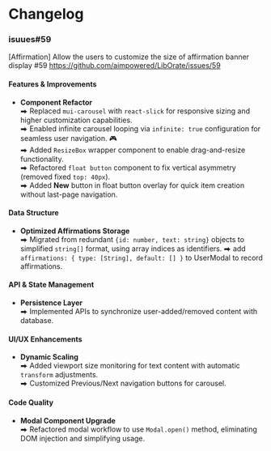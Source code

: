 # Changelog

### isuues#59

[Affirmation] Allow the users to customize the size of affirmation banner display #59
https://github.com/aimpowered/LibOrate/issues/59

#### Features & Improvements

- **Component Refactor**  
  ⮕ Replaced `mui-carousel` with `react-slick` for responsive sizing and higher customization capabilities.  
  ⮕ Enabled infinite carousel looping via `infinite: true` configuration for seamless user navigation. 🎮  
  ⮕ Added `ResizeBox` wrapper component to enable drag-and-resize functionality.  
  ⮕ Refactored `float button` component to fix vertical asymmetry (removed fixed `top: 40px`).  
  ⮕ Added **New** button in float button overlay for quick item creation without last-page navigation.

#### Data Structure

- **Optimized Affirmations Storage**  
  ⮕ Migrated from redundant `{id: number, text: string}` objects to simplified `string[]` format, using array indices as identifiers.
  ⮕ add `affirmations: { type: [String], default: [] }` to UserModal to record affirmations.

#### API & State Management

- **Persistence Layer**  
  ⮕ Implemented APIs to synchronize user-added/removed content with database.

#### UI/UX Enhancements

- **Dynamic Scaling**  
  ⮕ Added viewport size monitoring for text content with automatic `transform` adjustments.  
  ⮕ Customized Previous/Next navigation buttons for carousel.

#### Code Quality

- **Modal Component Upgrade**  
  ⮕ Refactored modal workflow to use `Modal.open()` method, eliminating DOM injection and simplifying usage.
